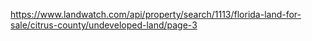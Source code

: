 https://www.landwatch.com/api/property/search/1113/florida-land-for-sale/citrus-county/undeveloped-land/page-3